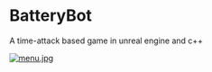 # BatteryBot
A time-attack based game in unreal engine and c++

[![menu.jpg](https://s1.postimg.org/upa4cbl1b/menu.jpg)](https://postimg.org/image/3rg7al0e3/)


